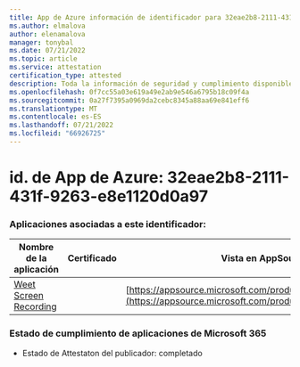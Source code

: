 ```yaml
---
title: App de Azure información de identificador para 32eae2b8-2111-431f-9263-e8e1120d0a97
ms.author: elmalova
author: elenamalova
manager: tonybal
ms.date: 07/21/2022
ms.topic: article
ms.service: attestation
certification_type: attested
description: Toda la información de seguridad y cumplimiento disponible para 32eae2b8-2111-431f-9263-e8e1120d0a97.
ms.openlocfilehash: 0f7cc55a03e619a49e2ab9e546a6795b18c09f4a
ms.sourcegitcommit: 0a27f7395a0969da2cebc8345a88aa69e841eff6
ms.translationtype: MT
ms.contentlocale: es-ES
ms.lasthandoff: 07/21/2022
ms.locfileid: "66926725"
---
```

# <a name="azure-app-id-32eae2b8-2111-431f-9263-e8e1120d0a97"></a>id. de App de Azure: 32eae2b8-2111-431f-9263-e8e1120d0a97


### <a name="apps-associated-with-this-id"></a>Aplicaciones asociadas a este identificador:
| **Nombre de la aplicación** | **Certificado** | **Vista en AppSource** |
|--------------|---------------|-----------------------|
| [Weet Screen Recording](../forward/WA200003284.md) |  | [https://appsource.microsoft.com/product/office/WA200003284](https://appsource.microsoft.com/product/office/WA200003284) |

### <a name="microsoft-365-app-compliance-status"></a>Estado de cumplimiento de aplicaciones de Microsoft 365
- Estado de Attestaton del publicador: completado
